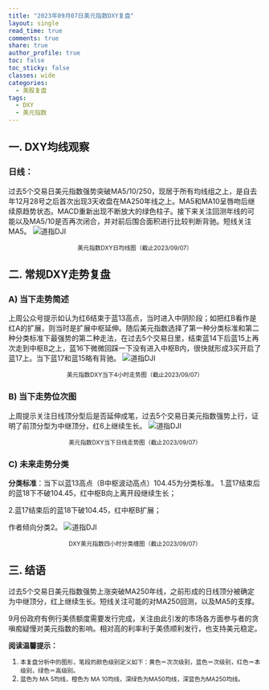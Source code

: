 ```yaml
---
title: "2023年09月07日美元指数DXY复盘"
layout: single
read_time: true
comments: true
share: true
author_profile: true
toc: false
toc_sticky: false
classes: wide
categories:
  - 美股复盘
tags:
  - DXY
  - 美元指数
---
```

## 一. DXY均线观察
### 日线：
过去5个交易日美元指数强势突破MA5/10/250，现居于所有均线组之上，是自去年12月28号之后首次出现3天收盘在MA250年线之上。MA5和MA10呈唇吻后继续原趋势状态。MACD重新出现不断放大的绿色柱子。接下来关注回测年线的可能以及MA5/10是否再次闭合，并对前后围合面积进行比较判断背驰。短线关注MA5。
 ![道指DJI](https://image.olim.cc/2023-09-07-DXY-day.png)
<small><center>美元指数DXY日均线图（截止2023/09/07）</center></small>
## 二. 常规DXY走势复盘
### A) 当下走势简述
上周公众号提示如认为红6结束于蓝13高点，当时进入中阴阶段；如把红B看作是红A的扩展，则当时是扩展中枢延伸。随后美元指数选择了第一种分类标准和第二种分类标准下最强势的第二种走法，在过去5个交易日里，结束蓝14下后蓝15上再次走到中枢B之上，蓝16下微微回踩一下没有进入中枢B内，很快就形成3买开启了蓝17上。当下蓝17和蓝15略有背驰。
 ![道指DJI](https://image.olim.cc/2023-09-07-DXY-hour.png)
<small><center>美元指数DXY当下4小时走势图（截止2023/09/07）</center></small>
### B) 当下走势位次图
上周提示关注日线顶分型后是否延伸成笔，过去5个交易日美元指数强势上行，证明了前顶分型为中继顶分，红6上继续生长。
 ![道指DJI](https://image.olim.cc/2023-09-07-DXY-day-1.png)
<small><center>美元指数DXY当下日线走势图（截止2023/09/07）</center></small>
### C) 未来走势分类
**分类标准**：当下以蓝13高点（B中枢波动高点）104.45为分类标准。
1.蓝17结束后的蓝18下不破104.45，红中枢B向上离开段继续生长；

2.蓝17结束后的蓝18下破104.45，红中枢B扩展；

作者倾向分类2。
 ![道指DJI](https://image.olim.cc/2023-09-07-DXY-hour-fl.png)
<small><center>DXY美元指数四小时分类缠图（截止2023/09/07）</center></small>
## 三. 结语
过去5个交易日美元指数强势上涨突破MA250年线，之前形成的日线顶分被确定为中继顶分，红上继续生长。短线关注可能的对MA250回测，以及MA5的支撑。

9月份政府有例行美债额度需要发行完成，关注由此引发的市场各方面参与者的贪嗔痴疑慢对美元指数的影响。相对高的利率利于美债顺利发行，也支持美元稳定。


**阅读温馨提示：** 
1. <small>本复盘分析中的图形，笔段的颜色级别定义如下：黄色＝次次级别，蓝色＝次级别，红色＝本级别，绿色＝高级别。</small> 
2. <small>蓝色为 MA 5均线，橙色为 MA 10均线，深绿色为MA50均线，深蓝色为MA250均线。</small> 


